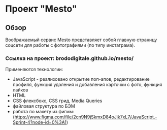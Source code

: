 # Проект "Mesto"
## Обзор
Воображаемый сервис Mesto представляет собой главную страницу соцсети для работы с фотографиями (по типу инстаграма).


### Ссылка на проект: brododigitale.github.io/mesto/

Применяются технологии:
* JavaScript - реализовано открытие поп-апов, редактирование профиля, функция удаления и добавления карточки с фото, функция лайков
* HTML
* CSS флексбокс, CSS грид, Media Queries
* файловая структура по БЭМ
* работа по макету из фигмы: (https://www.figma.com/file/2cn9N9jSkmxD84oJik7xL7/JavaScript.-Sprint-4?node-id=0%3A1)
